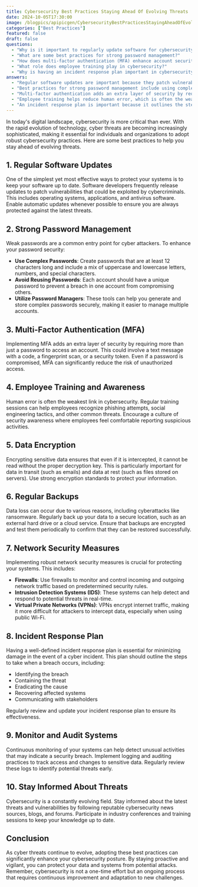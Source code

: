 ```yaml
---
title: Cybersecurity Best Practices Staying Ahead Of Evolving Threats
date: 2024-10-05T17:30:00
image: /blogpics/apipicgen/CybersecurityBestPracticesStayingAheadOfEvolvingThreats-9KL02X3JEM.jpg
categories: ["Best Practices"]
featured: false
draft: false
questions:
  - "Why is it important to regularly update software for cybersecurity?"
  - "What are some best practices for strong password management?"
  - "How does multi-factor authentication (MFA) enhance account security?"
  - "What role does employee training play in cybersecurity?"
  - "Why is having an incident response plan important in cybersecurity?"
answers:
  - "Regular software updates are important because they patch vulnerabilities that cybercriminals could exploit. Keeping operating systems, applications, and antivirus software up to date helps protect your systems against the latest threats."
  - "Best practices for strong password management include using complex passwords that are at least 12 characters long with a mix of uppercase and lowercase letters, numbers, and special characters; avoiding password reuse across accounts; and utilizing password managers to securely generate and store passwords."
  - "Multi-factor authentication adds an extra layer of security by requiring more than just a password to access an account, such as a code sent via text message, a fingerprint scan, or a security token. This reduces the risk of unauthorized access even if the password is compromised."
  - "Employee training helps reduce human error, which is often the weakest link in cybersecurity. Training sessions educate employees on recognizing phishing attempts, social engineering tactics, and other threats, fostering a culture of security awareness and encouraging reporting of suspicious activities."
  - "An incident response plan is important because it outlines the steps to take when a cyber breach occurs, such as identifying the breach, containing the threat, eradicating the cause, recovering systems, and communicating with stakeholders. This helps minimize damage and ensures a coordinated and effective response."
---
```

In today's digital landscape, cybersecurity is more critical than ever. With the rapid evolution of technology, cyber threats are becoming increasingly sophisticated, making it essential for individuals and organizations to adopt robust cybersecurity practices. Here are some best practices to help you stay ahead of evolving threats.

## 1. Regular Software Updates

One of the simplest yet most effective ways to protect your systems is to keep your software up to date. Software developers frequently release updates to patch vulnerabilities that could be exploited by cybercriminals. This includes operating systems, applications, and antivirus software. Enable automatic updates whenever possible to ensure you are always protected against the latest threats.

## 2. Strong Password Management

Weak passwords are a common entry point for cyber attackers. To enhance your password security:

- **Use Complex Passwords**: Create passwords that are at least 12 characters long and include a mix of uppercase and lowercase letters, numbers, and special characters.
- **Avoid Reusing Passwords**: Each account should have a unique password to prevent a breach in one account from compromising others.
- **Utilize Password Managers**: These tools can help you generate and store complex passwords securely, making it easier to manage multiple accounts.

## 3. Multi-Factor Authentication (MFA)

Implementing MFA adds an extra layer of security by requiring more than just a password to access an account. This could involve a text message with a code, a fingerprint scan, or a security token. Even if a password is compromised, MFA can significantly reduce the risk of unauthorized access.

## 4. Employee Training and Awareness

Human error is often the weakest link in cybersecurity. Regular training sessions can help employees recognize phishing attempts, social engineering tactics, and other common threats. Encourage a culture of security awareness where employees feel comfortable reporting suspicious activities.

## 5. Data Encryption

Encrypting sensitive data ensures that even if it is intercepted, it cannot be read without the proper decryption key. This is particularly important for data in transit (such as emails) and data at rest (such as files stored on servers). Use strong encryption standards to protect your information.

## 6. Regular Backups

Data loss can occur due to various reasons, including cyberattacks like ransomware. Regularly back up your data to a secure location, such as an external hard drive or a cloud service. Ensure that backups are encrypted and test them periodically to confirm that they can be restored successfully.

## 7. Network Security Measures

Implementing robust network security measures is crucial for protecting your systems. This includes:

- **Firewalls**: Use firewalls to monitor and control incoming and outgoing network traffic based on predetermined security rules.
- **Intrusion Detection Systems (IDS)**: These systems can help detect and respond to potential threats in real-time.
- **Virtual Private Networks (VPNs)**: VPNs encrypt internet traffic, making it more difficult for attackers to intercept data, especially when using public Wi-Fi.

## 8. Incident Response Plan

Having a well-defined incident response plan is essential for minimizing damage in the event of a cyber incident. This plan should outline the steps to take when a breach occurs, including:

- Identifying the breach
- Containing the threat
- Eradicating the cause
- Recovering affected systems
- Communicating with stakeholders

Regularly review and update your incident response plan to ensure its effectiveness.

## 9. Monitor and Audit Systems

Continuous monitoring of your systems can help detect unusual activities that may indicate a security breach. Implement logging and auditing practices to track access and changes to sensitive data. Regularly review these logs to identify potential threats early.

## 10. Stay Informed About Threats

Cybersecurity is a constantly evolving field. Stay informed about the latest threats and vulnerabilities by following reputable cybersecurity news sources, blogs, and forums. Participate in industry conferences and training sessions to keep your knowledge up to date.

## Conclusion

As cyber threats continue to evolve, adopting these best practices can significantly enhance your cybersecurity posture. By staying proactive and vigilant, you can protect your data and systems from potential attacks. Remember, cybersecurity is not a one-time effort but an ongoing process that requires continuous improvement and adaptation to new challenges.
